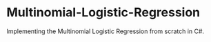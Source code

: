 # Multinomial-Logistic-Regression
Implementing the Multinomial Logistic Regression from scratch in C#.
